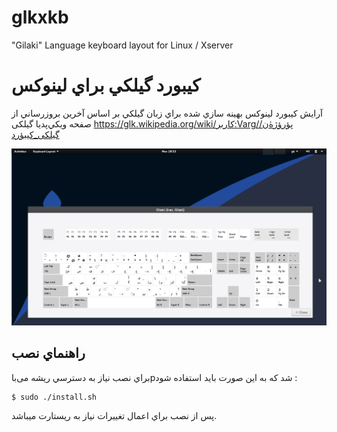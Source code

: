 # glkxkb
"Gilaki" Language keyboard layout for Linux / Xserver

# کيبورد گيلکي براي لينوکس
آرايش کيبورد لينوکس بهينه سازي شده براي زبان گيلکي بر اساس آخرين بروزرساني از صفحه ويکي‌پدیا گیلکی
https://glk.wikipedia.org/wiki/کاربر:Varg/پؤرؤژهٰ‌ن/گیلکی_کیبؤرد

![Gilaki language keyboard layout for linux screenshot](https://raw.githubusercontent.com/meyt/glkxkb/master/glkxkb-screenshot.png)


## راهنماي نصب
براي نصب نياز به دسترسي ريشه می‌باpشد که به این صورت باید استفاده شود :

	$ sudo ./install.sh

پس از نصب براي اعمال تغييرات نياز به ريستارت ميباشد.



